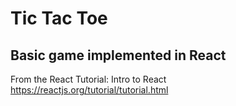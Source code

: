 # Tic Tac Toe

## Basic game implemented in React
From the React Tutorial: Intro to React
https://reactjs.org/tutorial/tutorial.html